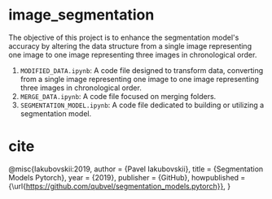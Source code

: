 # image_segmentation
The objective of this project is to enhance the segmentation model's accuracy by altering the data structure from a single image representing one image to one image representing three images in chronological order.

1. `MODIFIED_DATA.ipynb`: A code file designed to transform data, converting from a single image representing one image to one image representing three images in chronological order.
2. `MERGE_DATA.ipynb`: A code file focused on merging folders.
3. `SEGMENTATION_MODEL.ipynb`: A code file dedicated to building or utilizing a segmentation model.

# cite
@misc{Iakubovskii:2019,
  author = {Pavel Iakubovskii},
  title = {Segmentation Models Pytorch},
  year = {2019},
  publisher = {GitHub},
  howpublished = {\url{https://github.com/qubvel/segmentation_models.pytorch}},
}
